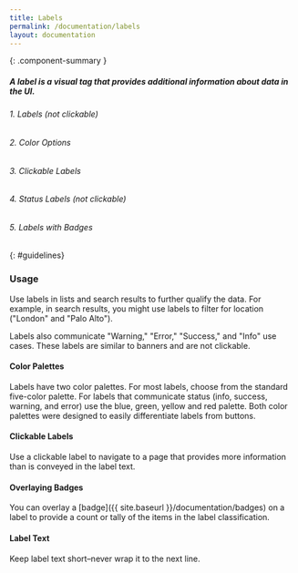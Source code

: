 ```yaml
---
title: Labels
permalink: /documentation/labels
layout: documentation
---
```


{: .component-summary }
##### A label is a visual tag that provides additional information about data in the UI.

###### 1. Labels (not clickable)

<clr-labels-default-demo></clr-labels-default-demo>

###### 2. Color Options

<clr-labels-color-options-demo></clr-labels-color-options-demo>

###### 3. Clickable Labels

<clr-labels-clickable-demo></clr-labels-clickable-demo>

###### 4. Status Labels (not clickable)

<clr-labels-status-demo></clr-labels-status-demo>

###### 5. Labels with Badges

<clr-labels-with-badges-demo></clr-labels-with-badges-demo>

{: #guidelines}
### Usage

Use labels in lists and search results to further qualify the data.   For example, in search results, you might use labels to filter for location ("London" and "Palo Alto").

Labels also communicate "Warning," "Error," "Success," and "Info" use cases.  These labels are similar to banners and are not clickable.

#### Color Palettes

Labels have two color palettes.  For most labels, choose from the standard five-color palette.  For labels that communicate status (info, success, warning, and error) use the blue, green, yellow and red palette.  Both color palettes were designed to easily differentiate labels from buttons.

#### Clickable Labels

Use a clickable label to navigate to a page that provides more information than is conveyed in the label text.

#### Overlaying Badges

You can overlay a [badge]({{ site.baseurl }}/documentation/badges) on a label to provide a count or tally of the items in the label classification.

#### Label Text

Keep label text short–never wrap it to the next line.
